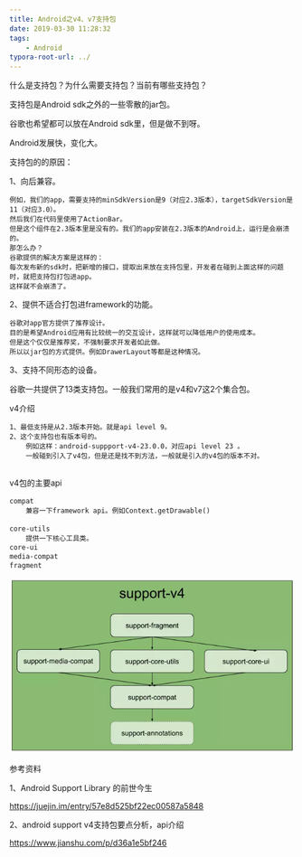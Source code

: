 ```yaml
---
title: Android之v4、v7支持包
date: 2019-03-30 11:28:32
tags:
	- Android
typora-root-url: ../
---
```






什么是支持包？为什么需要支持包？当前有哪些支持包？



支持包是Android sdk之外的一些零散的jar包。

谷歌也希望都可以放在Android sdk里，但是做不到呀。

Android发展快，变化大。

支持包的的原因：

1、向后兼容。

```
例如，我们的app，需要支持的minSdkVersion是9（对应2.3版本），targetSdkVersion是11（对应3.0）。
然后我们在代码里使用了ActionBar。
但是这个组件在2.3版本里是没有的。我们的app安装在2.3版本的Android上，运行是会崩溃的。
那怎么办？
谷歌提供的解决方案是这样的：
每次发布新的sdk时，把新增的接口，提取出来放在支持包里，开发者在碰到上面这样的问题时，就把支持包打包进app。
这样就不会崩溃了。
```

2、提供不适合打包进framework的功能。

```
谷歌对app官方提供了推荐设计。
目的是希望Android应用有比较统一的交互设计，这样就可以降低用户的使用成本。
但是这个仅仅是推荐奖，不强制要求开发者如此做。
所以以jar包的方式提供。例如DrawerLayout等都是这种情况。
```

3、支持不同形态的设备。



谷歌一共提供了13类支持包。一般我们常用的是v4和v7这2个集合包。



v4介绍

```
1、最低支持是从2.3版本开始。就是api level 9。
2、这个支持包也有版本号的。
	例如这样：android-suppport-v4-23.0.0，对应api level 23 。
	一般碰到引入了v4包，但是还是找不到方法，一般就是引入的v4包的版本不对。
	
```

v4包的主要api

```
compat 
	兼容一下framework api。例如Context.getDrawable()
	
core-utils
	提供一下核心工具类。
core-ui
media-compat
fragment

```

![](/images/android-v4-support.webp)





参考资料

1、Android Support Library 的前世今生

https://juejin.im/entry/57e8d525bf22ec00587a5848

2、android support v4支持包要点分析，api介绍

https://www.jianshu.com/p/d36a1e5bf246